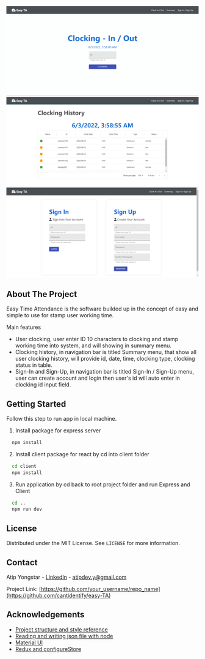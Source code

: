 ![project_sample](cover/cover-1.png)
![project_sample](cover/cover-2.png)
![project_sample](cover/cover-3.png)

## About The Project

Easy Time Attendance is the software builded up in the concept of easy and simple to use for stamp user working time.

Main features
* User clocking, user enter ID 10 characters to clocking and stamp working time into system, and will showing in summary menu.
* Clocking history, in navigation bar is titled Summary menu, that show all user clocking history, will provide id, date, time, clocking type, clocking status in table.
* Sign-In and Sign-Up, in navigation bar is titled Sign-In / Sign-Up menu, user can create account and login then user's id will auto enter in clocking id input field.

## Getting Started

Follow this step to run app in local machine.
1. Install package for express server
```sh
  npm install
```
2. Install client package for react by cd into client folder
```sh
  cd client
  npm install
```
3. Run application by cd back to root project folder and run Express and Client
```sh
  cd ..
  npm run dev
```

## License

Distributed under the MIT License. See `LICENSE` for more information.

## Contact

Atip Yongstar - [LinkedIn](https://www.linkedin.com/in/atip-yongstar-5118b5186/) - atipdev.y@gmail.com

Project Link: [https://github.com/your_username/repo_name](https://github.com/cantidentify/easy-TA)

<!-- ACKNOWLEDGEMENTS -->
## Acknowledgements
* [Project structure and style reference](https://github.com/bradtraversy/devconnector_2.0)
* [Reading and writing json file with node](https://stackabuse.com/reading-and-writing-json-files-with-node-js/)
* [Material UI](https://mui.com/)
* [Redux and configureStore](https://redux-toolkit.js.org/api/configureStore)
